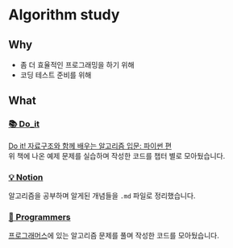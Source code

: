 # Algorithm study

## Why

- 좀 더 효율적인 프로그래밍을 하기 위해
- 코딩 테스트 준비를 위해

## What

### [📚 Do_it](https://github.com/Joie-Kim/Algorithm/tree/master/Do_it)

[Do it! 자료구조와 함께 배우는 알고리즘 입문: 파이썬 편](http://www.kyobobook.co.kr/product/detailViewKor.laf?ejkGb=KOR&mallGb=KOR&barcode=9791163031727&orderClick=LAG&Kc=)<br>
위 책에 나온 예제 문제를 실습하며 작성한 코드를 챕터 별로 모아뒀습니다.

### [💡 Notion](https://github.com/Joie-Kim/Algorithm/tree/master/Notion)

알고리즘을 공부하며 알게된 개념들을 `.md` 파일로 정리했습니다.

### [💎 Programmers](https://github.com/Joie-Kim/Algorithm/tree/master/Programmers)

[프로그래머스](https://programmers.co.kr/)에 있는 알고리즘 문제를 풀며 작성한 코드를 모아뒀습니다.<br>
